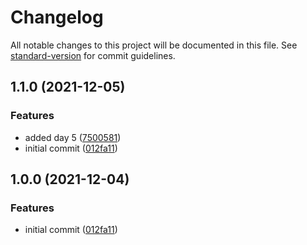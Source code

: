 # Changelog

All notable changes to this project will be documented in this file. See [standard-version](https://github.com/conventional-changelog/standard-version) for commit guidelines.

## 1.1.0 (2021-12-05)


### Features

* added day 5 ([7500581](https://github.com/edge33/AdventOfCode-2021/commit/7500581b5572651ec85a85e77589bbbe7213108f))
* initial commit ([012fa11](https://github.com/edge33/AdventOfCode-2021/commit/012fa11ef77e9ed888f4636207e5d9874ee16b73))

## 1.0.0 (2021-12-04)


### Features

* initial commit ([012fa11](https://github.com/edge33/AdventOfCode-2021/commit/012fa11ef77e9ed888f4636207e5d9874ee16b73))

